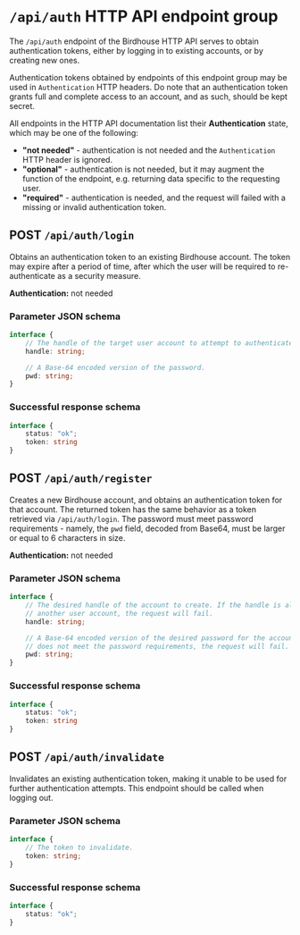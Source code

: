 # `/api/auth` HTTP API endpoint group
The `/api/auth` endpoint of the Birdhouse HTTP API serves to obtain authentication tokens, either by logging in to existing accounts, or by creating new ones.

Authentication tokens obtained by endpoints of this endpoint group may be used in `Authentication` HTTP headers. Do note that an authentication token grants full and complete access to an account, and as such, should be kept secret.

All endpoints in the HTTP API documentation list their **Authentication** state, which may be one of the following:
- **"not needed"** - authentication is not needed and the `Authentication` HTTP header is ignored.
- **"optional"** - authentication is not needed, but it may augment the function of the endpoint, e.g. returning data specific to the requesting user.
- **"required"** - authentication is needed, and the request will failed with a missing or invalid authentication token.

## POST `/api/auth/login`
Obtains an authentication token to an existing Birdhouse account. The token may expire after a period of time, after which the user will be required to re-authenticate as a security measure.

**Authentication:** not needed

### Parameter JSON schema
```ts
interface {
    // The handle of the target user account to attempt to authenticate with.
    handle: string;

    // A Base-64 encoded version of the password.
    pwd: string;
}
```

### Successful response schema
```ts
interface {
    status: "ok";
    token: string
}
```

## POST `/api/auth/register`
Creates a new Birdhouse account, and obtains an authentication token for that account. The returned token has the same behavior as a token retrieved via `/api/auth/login`. The password must meet password requirements - namely, the `pwd` field, decoded from Base64, must be larger or equal to 6 characters in size.

**Authentication:** not needed

### Parameter JSON schema
```ts
interface {
    // The desired handle of the account to create. If the handle is already used by
    // another user account, the request will fail.
    handle: string;

    // A Base-64 encoded version of the desired password for the account. If the password
    // does not meet the password requirements, the request will fail.
    pwd: string;
}
```

### Successful response schema
```ts
interface {
    status: "ok";
    token: string
}
```

## POST `/api/auth/invalidate`
Invalidates an existing authentication token, making it unable to be used for further authentication attempts. This endpoint should be called when logging out.

### Parameter JSON schema
```ts
interface {
    // The token to invalidate.
    token: string;
}
```

### Successful response schema
```ts
interface {
    status: "ok";
}
```
